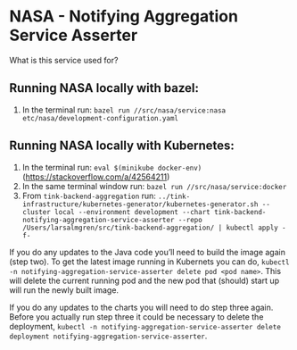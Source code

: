 # NASA - Notifying Aggregation Service Asserter

What is this service used for?

## Running NASA locally with bazel:
1. In the terminal run: `bazel run //src/nasa/service:nasa etc/nasa/development-configuration.yaml`

## Running NASA locally with Kubernetes:
1. In the terminal run: `eval $(minikube docker-env)` (https://stackoverflow.com/a/42564211)
2. In the same terminal window run: `bazel run //src/nasa/service:docker`
3. From `tink-backend-aggregation` run: `../tink-infrastructure/kubernetes-generator/kubernetes-generator.sh --cluster local --environment development --chart tink-backend-notifying-aggregation-service-asserter --repo /Users/larsalmgren/src/tink-backend-aggregation/ | kubectl apply -f-`

If you do any updates to the Java code you’ll need to build the image again (step two).
To get the latest image running in Kubernets you can do,
`kubectl -n notifying-aggregation-service-asserter delete pod <pod name>`.
This will delete the current running pod and the new pod that (should) start up will run the newly built image.

If you do any updates to the charts you will need to do step three again.
Before you actually run step three it could be necessary to delete the deployment,
`kubectl -n notifying-aggregation-service-asserter delete deployment notifying-aggregation-service-asserter`.
